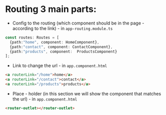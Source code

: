 # Routing 3 main parts:

* Config to the routing (which component should be in the page - according to the link) - in `app-routing.module.ts` 
```typescript
const routes: Routes = [
  {path:"home", component: HomeComponent},
  {path:"contact", component: ContactComponent},
  {path:"products", component:  ProductsComponent}
];
```

* Link to change the url - in `app.component.html`
```html
<a routerLink="/home">home</a>
<a routerLink="/contact">contact</a>
<a routerLink="/products">products</a>
```

* Place - holder (in this section we will show the component that matches the url) - in `app.component.html`
```html
<router-outlet></router-outlet>
```
